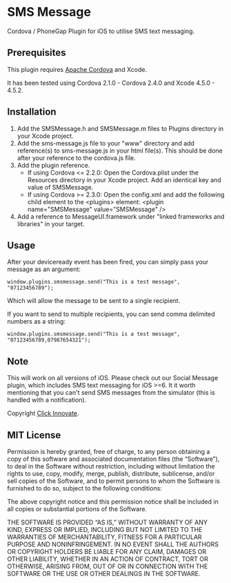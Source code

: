 SMS Message
===========

Cordova / PhoneGap Plugin for iOS to utilise SMS text messaging.


## Prerequisites

This plugin requires [Apache Cordova](http://incubator.apache.org/cordova/) and Xcode.

It has been tested using Cordova 2.1.0 - Cordova 2.4.0 and Xcode 4.5.0 - 4.5.2.


## Installation

1. Add the SMSMessage.h and SMSMessage.m files to Plugins directory in your Xcode project.
2. Add the sms-message.js file to your "www" directory and add reference(s) to sms-message.js in your html file(s). This should be done after your reference to the cordova.js file.
3. Add the plugin reference.
	- If using Cordova <= 2.2.0: Open the Cordova.plist under the Resources directory in your Xcode project. Add an identical key and value of SMSMessage.
	- If using Cordova >= 2.3.0: Open the config.xml and add the following child element to the &lt;plugins&gt; element:
		&lt;plugin name="SMSMessage" value="SMSMessage" /&gt;
4. Add a reference to MessageUI.framework under "linked frameworks and libraries" in your target.


## Usage

After your deviceready event has been fired, you can simply pass your message as an argument:

	window.plugins.smsmessage.send("This is a test message", "07123456789");

Which will allow the message to be sent to a single recipient.

If you want to send to multiple recipients, you can send comma delimited numbers as a string:

	window.plugins.smsmessage.send("This is a test message", "07123456789,07987654321");


## Note

This will work on all versions of iOS. Please check out our Social Message plugin, which includes SMS text messaging for iOS >=6.
It it worth mentioning that you can't send SMS messages from the simulator (this is handled with a notification).

Copyright [Click Innovate](http://www.clickinnovate.com/).


## MIT License

Permission is hereby granted, free of charge, to any person obtaining a copy of this software and associated documentation files (the “Software”), to deal in the Software without restriction, including without limitation the rights to use, copy, modify, merge, publish, distribute, sublicense, and/or sell copies of the Software, and to permit persons to whom the Software is furnished to do so, subject to the following conditions:

The above copyright notice and this permission notice shall be included in all copies or substantial portions of the Software.

THE SOFTWARE IS PROVIDED “AS IS,” WITHOUT WARRANTY OF ANY KIND, EXPRESS OR IMPLIED, INCLUDING BUT NOT LIMITED TO THE WARRANTIES OF MERCHANTABILITY, FITNESS FOR A PARTICULAR PURPOSE AND NONINFRINGEMENT. IN NO EVENT SHALL THE AUTHORS OR COPYRIGHT HOLDERS BE LIABLE FOR ANY CLAIM, DAMAGES OR OTHER LIABILITY, WHETHER IN AN ACTION OF CONTRACT, TORT OR OTHERWISE, ARISING FROM, OUT OF OR IN CONNECTION WITH THE SOFTWARE OR THE USE OR OTHER DEALINGS IN THE SOFTWARE.